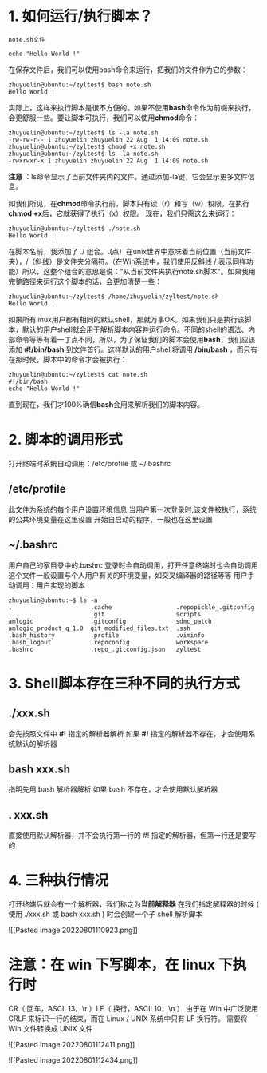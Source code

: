# 1. 如何运行/执行脚本？

```shell
note.sh文件

echo "Hello World !"
```

在保存文件后，我们可以使用bash命令来运行，把我们的文件作为它的参数：

```shell
zhuyuelin@ubuntu:~/zyltest$ bash note.sh
Hello World !
```

实际上，这样来执行脚本是很不方便的。如果不使用**bash**命令作为前缀来执行，会更舒服一些。要让脚本可执行，我们可以使用**chmod**命令：
```shell
zhuyuelin@ubuntu:~/zyltest$ ls -la note.sh 
-rw-rw-r-- 1 zhuyuelin zhuyuelin 22 Aug  1 14:09 note.sh
zhuyuelin@ubuntu:~/zyltest$ chmod +x note.sh 
zhuyuelin@ubuntu:~/zyltest$ ls -la note.sh 
-rwxrwxr-x 1 zhuyuelin zhuyuelin 22 Aug  1 14:09 note.sh
```

**注意** ：ls命令显示了当前文件夹内的文件。通过添加-la键，它会显示更多文件信息。

如我们所见，在**chmod**命令执行前，脚本只有读（r）和写（w）权限。在执行**chmod +x**后，它就获得了执行（x）权限。
现在，我们只需这么来运行：
```shell
zhuyuelin@ubuntu:~/zyltest$ ./note.sh 
Hello World !
```

在脚本名前，我添加了 ./ 组合。.(点）在unix世界中意味着当前位置（当前文件夹），/（斜线）是文件夹分隔符。（在Win系统中，我们使用反斜线 / 表示同样功能）所以，这整个组合的意思是说："从当前文件夹执行note.sh脚本"。如果我用完整路径来运行这个脚本的话，会更加清楚一些：

```shell
zhuyuelin@ubuntu:~/zyltest$ /home/zhuyuelin/zyltest/note.sh 
Hello World !
```

如果所有linux用户都有相同的默认shell，那就万事OK。如果我们只是执行该脚本，默认的用户shell就会用于解析脚本内容并运行命令。不同的shell的语法、内部命令等等有着一丁点不同，所以，为了保证我们的脚本会使用**bash**，我们应该添加 **#!/bin/bash** 到文件首行。这样默认的用户shell将调用 **/bin/bash** ，而只有在那时候，脚本中的命令才会被执行：
```shell
zhuyuelin@ubuntu:~/zyltest$ cat note.sh 
#!/bin/bash
echo "Hello World !"

```

直到现在，我们才100%确信**bash**会用来解析我们的脚本内容。

# 2. 脚本的调用形式

打开终端时系统自动调用：/etc/profile 或 ~/.bashrc
## /etc/profile
此文件为系统的每个用户设置环境信息,当用户第一次登录时,该文件被执行，系统的公共环境变量在这里设置
开始自启动的程序，一般也在这里设置
## ~/.bashrc
用户自己的家目录中的.bashrc
登录时会自动调用，打开任意终端时也会自动调用
这个文件一般设置与个人用户有关的环境变量，如交叉编译器的路径等等
用户手动调用：用户实现的脚本
```shell
zhuyuelin@ubuntu:~$ ls -a
.                      .cache                  .repopickle_.gitconfig
..                     .git                    scripts
amlogic                .gitconfig              sdmc_patch
amlogic_product_q_1.0  git_modified_files.txt  .ssh
.bash_history          .profile                .viminfo
.bash_logout           .repoconfig             workspace
.bashrc                .repo_.gitconfig.json   zyltest
```

# 3. Shell脚本存在三种不同的执行方式

## ./xxx.sh
会先按照文件中 **#!** 指定的解析器解析
如果 **#!** 指定的解析器不存在，才会使用系统默认的解析器
## bash xxx.sh
指明先用 bash 解析器解析
如果 bash 不存在，才会使用默认解析器
## . xxx.sh
直接使用默认解析器，并不会执行第一行的 #! 指定的解析器，但第一行还是要写的

# 4. 三种执行情况

打开终端后就会有一个解析器，我们称之为**当前解释器**
在我们指定解释器的时候 ( 使用 ./xxx.sh 或 bash xxx.sh ) 时会创建一个子 shell 解析脚本

![[Pasted image 20220801110923.png]]

# 注意：在 win 下写脚本，在 linux 下执行时

CR（ 回车，ASCII 13，\\r ）LF（ 换行，ASCII 10，\\n ）
由于在 Win 中广泛使用 CRLF 来标识一行的结束，而在 Linux / UNIX 系统中只有 LF 换行符。
需要将 Win 文件转换成 UNIX 文件

![[Pasted image 20220801112411.png]]

![[Pasted image 20220801112434.png]]

